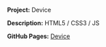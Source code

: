 **Project:** Device

**Description:** HTML5 / CSS3 / JS

**GitHub Pages:** [Device](https://erikkopcha.github.io/Device-Academy/)
